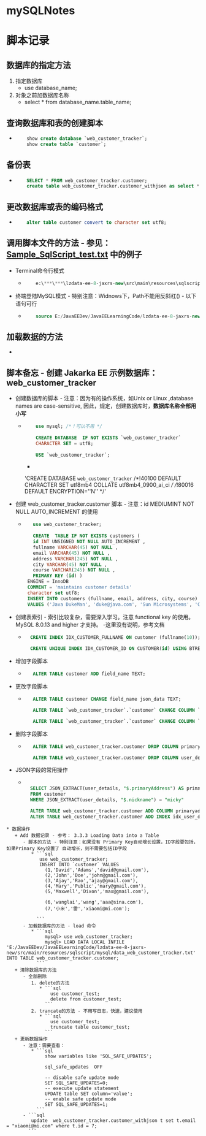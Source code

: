 # mySQLNotes



# 脚本记录
## 数据库的指定方法
   1. 指定数据库
      * use database_name;
   2. 对象之前加数据库名称
      * select * from database_name.table_name;
## 查询数据库和表的创建脚本
   * ```sql
         show create database `web_customer_tracker`;
         show create table `customer`;
     ```
## 备份表
   * ```sql
         SELECT * FROM web_customer_tracker.customer;
         create table web_customer_tracker.customer_withjson as select * from web_customer_tracker.customer;
     ```
## 更改数据库或表的编码格式
   * ```sql
         alter table customer convert to character set utf8;
     ```
## 调用脚本文件的方法 - 参见：[Sample_SqlScript_test.txt](https://github.com/huarui0/MySQLLearningNote/blob/master/02_PracticeScript/my_script/Sample_SqlScript_test.txt) 中的例子<br>
   * Terminal命令行模式
      - ```sql
            e:\***\***\lzdata-ee-8-jaxrs-new\src\main\resources\sqlscript\mysql>mysql -u root  -p < database-web_customer_tracker-scripts.sql;
        ```
   * 终端登陆MySQL模式 - 特别注意：Widnows下，Path不能用反斜杠(\) - 以下语句可行
      - ```sql
            source E:/JavaEEDev/JavaEELearningCode/lzdata-ee-8-jaxrs-new/src/main/resources/sqlscript/mysql/mysql_test.sql;
        ```
## 加载数据的方法
   * ```
     ```
## 脚本备忘 - 创建 Jakarka EE 示例数据库：web_customer_tracker
   * 创建数据库的脚本 - 注意：因为有的操作系统，如Unix or Linux ,database names are case-sensitive, 因此，规定，创建数据库时，**数据库名称全部用小写**
      + ```sql
            use mysql; /*！可以不用 */
            
            CREATE DATABASE  IF NOT EXISTS `web_customer_tracker`
            CHARACTER SET = utf8;
            
            USE `web_customer_tracker`;

        ```
         - 
         
         'CREATE DATABASE `web_customer_tracker` /*!40100 DEFAULT CHARACTER SET utf8mb4 COLLATE utf8mb4_0900_ai_ci */ /*!80016 DEFAULT ENCRYPTION=''N'' */'
   * 创建 web_customer_tracker.customer 脚本 - 注意：id MEDIUMINT NOT NULL AUTO_INCREMENT 的使用
      + ```sql
           use web_customer_tracker;
           
           CREATE  TABLE IF NOT EXISTS customers (
           id INT UNSIGNED NOT NULL AUTO_INCREMENT ,
           fullname VARCHAR(45) NOT NULL ,
           email VARCHAR(45) NOT NULL ,
           address VARCHAR(245) NOT NULL ,
           city VARCHAR(45) NOT NULL ,
           course VARCHAR(245) NOT NULL ,
           PRIMARY KEY (id) )
         ENGINE = InnoDB
         COMMENT = 'maintains customer details'
         character set utf8;
         INSERT INTO customers (fullname, email, address, city, course)
         VALUES ('Java DukeMan', 'duke@java.com', 'Sun Microsystems', 'California', 'Java Enterprise for Beginners');
        ```
   * 创建表索引 - 索引比较复杂，需要深入学习。注意 functional key 的使用。 MySQL 8.0.13 and higher 才支持。 -这里没有说明，参考文档
      + ```sql
          CREATE INDEX IDX_CUSTOMER_FULLNAME ON customer (fullname(10));
      
          CREATE UNIQUE INDEX IDX_CUSTOMER_ID ON CUSTOMER(id) USING BTREE;
        ```
   * 增加字段脚本
      + ```sql
           ALTER TABLE customer ADD field_name TEXT;
        ```
   * 更改字段脚本
      + ```sql
           ALTER TABLE customer CHANGE field_name json_data TEXT;

           ALTER TABLE `web_customer_tracker`.`customer` CHANGE COLUMN `json_data` `user_details` JSON NULL DEFAULT NULL;

           ALTER TABLE `web_customer_tracker`.`customer` CHANGE COLUMN `user_details` `user_detail` JSON NULL DEFAULT NULL;
        ```
   * 删除字段脚本
      + ```sql
           ALTER TABLE web_customer_tracker.customer DROP COLUMN primaryaddress;

           ALTER TABLE web_customer_tracker.customer DROP COLUMN user_detail;
        ```
   * JSON字段的常用操作
      + ```sql
           
          SELECT JSON_EXTRACT(user_details, "$.primaryAddress") AS primaryAddress, JSON_EXTRACT(user_details, "$.nickname") AS nickname
          FROM customer
          WHERE JSON_EXTRACT(user_details, "$.nickname") = "micky"

          ALTER TABLE web_customer_tracker.customer ADD COLUMN primaryaddress json GENERATED ALWAYS AS (user_detail->>'$.primaryAddress');
          ALTER TABLE web_customer_tracker.customer ADD INDEX idx_user_detail (user_detail ASC);

        ```
    * 数据操作
       + Add 数据记录 - 参考： 3.3.3 Loading Data into a Table
          - 脚本的方法 - 特别注意：如果没有 Primary Key自动增长设置，ID字段要包括，如果Primary Key设置了 自动增长，则不需要包括ID字段
             * ```sql
                use web_customer_tracker;
                INSERT INTO `customer` VALUES 
                  (1,'David','Adams','david@gmail.com'),
                  (2,'John','Doe','john@gmail.com'),
                  (3,'Ajay','Rao','ajay@gmail.com'),
                  (4,'Mary','Public','mary@gmail.com'),
                  (5,'Maxwell','Dixon','max@gmail.com'),
                  
                  (6,'wanglai','wang','aaa@sina.com'),
                  (7,'小米','雷','xiaomi@mi.com');
                  
               ```
          - 加载数据库的方法 - load 命令
             * ```sql
                  mysql> use web_customer_tracker;
                  mysql> LOAD DATA LOCAL INFILE 'E:/JavaEEDev/JavaEELearningCode/lzdata-ee-8-jaxrs-new/src/main/resources/sqlscript/mysql/data_web_customer_tracker.txt' INTO TABLE web_customer_tracker.customer;
               ```
       + 清除数据库的方法
          - 全部删除
             1. delete的方法
                * ```sql
                    use customer_test;
                    delete from customer_test;
                  ```
             2. trancate的方法 - 不用写日志，快速，建议使用
                * ```sql
                    use customer_test;
                    truncate table customer_test;
                  ```
       + 更新数据操作
          - 注意：需要查看：
             * ```sql
                  show variables like 'SQL_SAFE_UPDATES';
                  
                  sql_safe_updates	OFF
                 
                  -- disable safe update mode
                  SET SQL_SAFE_UPDATES=0;
                  -- execute update statement
                  UPDATE table SET column='value';
                  -- enable safe update mode
                  SET SQL_SAFE_UPDATES=1;
               ```
          - ```sql
             update  web_customer_tracker.customer_withjson t set t.email = "xiaomi@mi.com" where t.id = 7;
            ```
    
